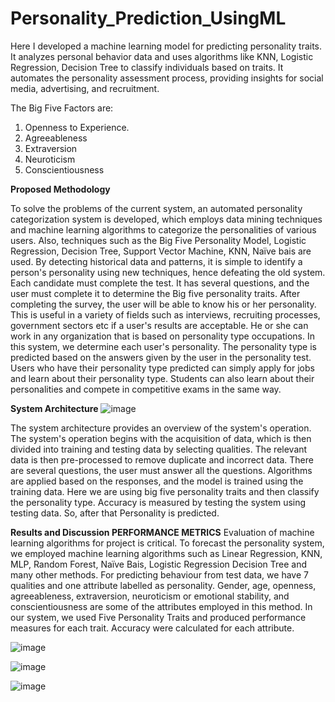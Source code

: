 # Personality_Prediction_UsingML
Here I developed a machine learning model for predicting personality traits. It analyzes personal behavior data and uses algorithms like KNN, Logistic Regression, Decision Tree to classify individuals based on traits. It automates the personality assessment process, providing insights for social media, advertising, and recruitment.

The Big Five Factors are: 
1. Openness to Experience. 
2. Agreeableness 
3. Extraversion 
4. Neuroticism
5. Conscientiousness

**Proposed Methodology**

To solve the problems of the current system, an automated personality categorization system is 
developed, which employs data mining techniques and machine learning algorithms to categorize 
the personalities of various users. Also, techniques such as the Big Five Personality Model, 
Logistic Regression, Decision Tree, Support Vector Machine, KNN, Naïve bais are used. By 
detecting historical data and patterns, it is simple to identify a person's personality using new 
techniques, hence defeating the old system. Each candidate must complete the test. It has several 
questions, and the user must complete it to determine the Big five personality traits. After 
completing the survey, the user will be able to know his or her personality. This is useful in a 
variety of fields such as interviews, recruiting processes, government sectors etc if a user's 
results are acceptable. He or she can work in any organization that is based on personality type 
occupations. In this system, we determine each user's personality. The personality type is 
predicted based on the answers given by the user in the personality test. Users who have their 
personality type predicted can simply apply for jobs and learn about their personality type. 
Students can also learn about their personalities and compete in competitive exams in the same 
way.

**System Architecture**
![image](https://github.com/nikhil-188/Personality_Prediction_UsingML/assets/84719583/9c6e84c6-5ef2-4753-a625-4df69ba2ba92)

The system architecture provides an overview of the system's operation. The system's operation 
begins with the acquisition of data, which is then divided into training and testing data by 
selecting qualities. The relevant data is then pre-processed to remove duplicate and incorrect 
data. There are several questions, the user must answer all the questions. Algorithms are applied 
based on the responses, and the model is trained using the training data. Here we are using big 
five personality traits and then classify the personality type. Accuracy is measured by testing the 
system using testing data. So, after that Personality is predicted.

**Results and Discussion
PERFORMANCE METRICS** 
Evaluation of machine learning algorithms for project is critical. To forecast the personality 
system, we employed machine learning algorithms such as Linear Regression, KNN, MLP, 
Random Forest, Naïve Bais, Logistic Regression Decision Tree and many other methods. For 
predicting behaviour from test data, we have 7 qualities and one attribute labelled as personality. 
Gender, age, openness, agreeableness, extraversion, neuroticism or emotional stability, and 
conscientiousness are some of the attributes employed in this method. In our system, we used 
Five Personality Traits and produced performance measures for each trait. Accuracy were 
calculated for each attribute. 

![image](https://github.com/nikhil-188/Personality_Prediction_UsingML/assets/84719583/2dfa3d20-9069-494a-afe5-6a48ef230222)

![image](https://github.com/nikhil-188/Personality_Prediction_UsingML/assets/84719583/13c8d854-0289-423d-b6d7-55be15769d75)

![image](https://github.com/nikhil-188/Personality_Prediction_UsingML/assets/84719583/0cb54194-7a73-427e-9ac1-ea2f3249ae04)
